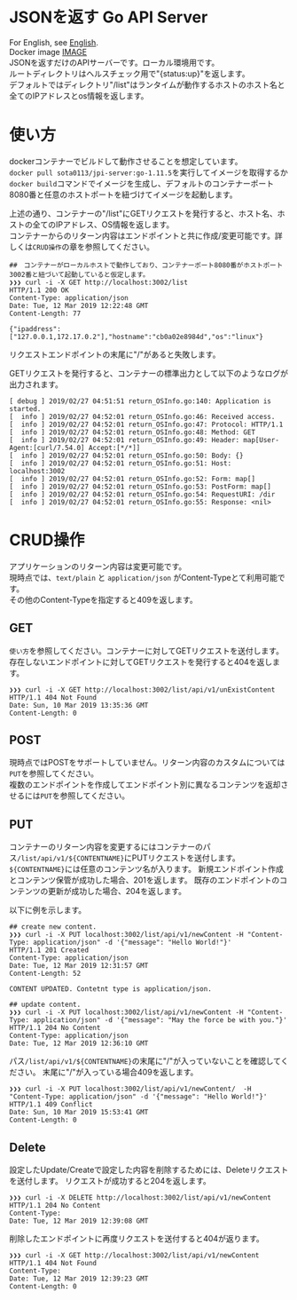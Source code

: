 # JSONを返す Go API Server

For English, see [English](/README.md).  
Docker image [IMAGE](https://hub.docker.com/r/sota0113/jpi-server)  
JSONを返すだけのAPIサーバーです。ローカル環境用です。  
ルートディレクトリはヘルスチェック用で"{status:up}"を返します。  
デフォルトではディレクトリ"/list"はランタイムが動作するホストのホスト名と全てのIPアドレスとos情報を返します。  

# 使い方
dockerコンテナーでビルドして動作させることを想定しています。  
`docker pull sota0113/jpi-server:go-1.11.5`を実行してイメージを取得するか`docker build`コマンドでイメージを生成し、デフォルトのコンテナーポート8080番と任意のホストポートを紐づけてイメージを起動します。  

上述の通り、コンテナーの"/list"にGETリクエストを発行すると、ホスト名、ホストの全てのIPアドレス、OS情報を返します。  
コンテナーからのリターン内容はエンドポイントと共に作成/変更可能です。詳しくは`CRUD操作`の章を参照してください。  

```
##　コンテナーがローカルホストで動作しており、コンテナーポート8080番がホストポート3002番と紐づいて起動していると仮定します。
❯❯❯ curl -i -X GET http://localhost:3002/list
HTTP/1.1 200 OK
Content-Type: application/json
Date: Tue, 12 Mar 2019 12:22:48 GMT
Content-Length: 77

{"ipaddress":["127.0.0.1,172.17.0.2"],"hostname":"cb0a02e8984d","os":"linux"}
```
リクエストエンドポイントの末尾に"/"があると失敗します。


GETリクエストを発行すると、コンテナーの標準出力として以下のようなログが出力されます。  
```
[ debug ] 2019/02/27 04:51:51 return_OSInfo.go:140: Application is started.
[  info ] 2019/02/27 04:52:01 return_OSInfo.go:46: Received access.
[  info ] 2019/02/27 04:52:01 return_OSInfo.go:47: Protocol: HTTP/1.1
[  info ] 2019/02/27 04:52:01 return_OSInfo.go:48: Method: GET
[  info ] 2019/02/27 04:52:01 return_OSInfo.go:49: Header: map[User-Agent:[curl/7.54.0] Accept:[*/*]]
[  info ] 2019/02/27 04:52:01 return_OSInfo.go:50: Body: {}
[  info ] 2019/02/27 04:52:01 return_OSInfo.go:51: Host: localhost:3002
[  info ] 2019/02/27 04:52:01 return_OSInfo.go:52: Form: map[]
[  info ] 2019/02/27 04:52:01 return_OSInfo.go:53: PostForm: map[]
[  info ] 2019/02/27 04:52:01 return_OSInfo.go:54: RequestURI: /dir
[  info ] 2019/02/27 04:52:01 return_OSInfo.go:55: Response: <nil>
```


# CRUD操作
アプリケーションのリターン内容は変更可能です。  
現時点では、`text/plain` と `application/json` がContent-Typeとて利用可能です。  
その他のContent-Typeを指定すると409を返します。

## GET
`使い方`を参照してください。コンテナーに対してGETリクエストを送付します。  
存在しないエンドポイントに対してGETリクエストを発行すると404を返します。
```
❯❯❯ curl -i -X GET http://localhost:3002/list/api/v1/unExistContent
HTTP/1.1 404 Not Found
Date: Sun, 10 Mar 2019 13:35:36 GMT
Content-Length: 0
```

## POST
現時点ではPOSTをサポートしていません。リターン内容のカスタムについては`PUT`を参照してください。  
複数のエンドポイントを作成してエンドポイント別に異なるコンテンツを返却させるには`PUT`を参照してください。


## PUT
コンテナーのリターン内容を変更するにはコンテナーのパス`/list/api/v1/${CONTENTNAME}`にPUTリクエストを送付します。
`${CONTENTNAME}`には任意のコンテンツ名が入ります。
新規エンドポイント作成とコンテンツ保管が成功した場合、201を返します。
既存のエンドポイントのコンテンツの更新が成功した場合、204を返します。

以下に例を示します。
```
## create new content.
❯❯❯ curl -i -X PUT localhost:3002/list/api/v1/newContent -H "Content-Type: application/json" -d '{"message": "Hello World!"}'
HTTP/1.1 201 Created
Content-Type: application/json
Date: Tue, 12 Mar 2019 12:31:57 GMT
Content-Length: 52

CONTENT UPDATED. Contetnt type is application/json.

## update content.
❯❯❯ curl -i -X PUT localhost:3002/list/api/v1/newContent -H "Content-Type: application/json" -d '{"message": "May the force be with you."}'
HTTP/1.1 204 No Content
Content-Type: application/json
Date: Tue, 12 Mar 2019 12:36:10 GMT
```

パス`/list/api/v1/${CONTENTNAME}`の末尾に"/"が入っていないことを確認してください。
末尾に"/"が入っている場合409を返します。
```
❯❯❯ curl -i -X PUT localhost:3002/list/api/v1/newContent/  -H "Content-Type: application/json" -d '{"message": "Hello World!"}'
HTTP/1.1 409 Conflict
Date: Sun, 10 Mar 2019 15:53:41 GMT
Content-Length: 0
```

## Delete

設定したUpdate/Createで設定した内容を削除するためには、Deleteリクエストを送付します。
リクエストが成功すると204を返します。

```
❯❯❯ curl -i -X DELETE http://localhost:3002/list/api/v1/newContent
HTTP/1.1 204 No Content
Content-Type:
Date: Tue, 12 Mar 2019 12:39:08 GMT
```

削除したエンドポイントに再度リクエストを送付すると404が返ります。
```
❯❯❯ curl -i -X GET http://localhost:3002/list/api/v1/newContent
HTTP/1.1 404 Not Found
Content-Type:
Date: Tue, 12 Mar 2019 12:39:23 GMT
Content-Length: 0
```
